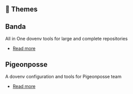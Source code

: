 ## 🎨 Themes

## Banda

All in One dovenv tools for large and complete repositories

- [Read more](/guide/theme/banda)

## Pigeonposse

A dovenv configuration and tools for Pigeonposse team

- [Read more](/guide/theme/pigeonposse)

